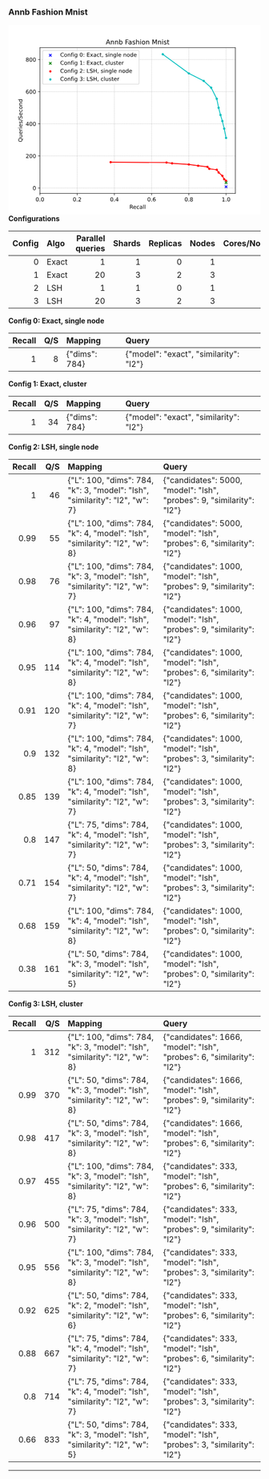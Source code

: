 ### Annb Fashion Mnist
<svg height="345.6pt" version="1.1" viewBox="0 0 460.8 345.6" width="460.8pt" xmlns="http://www.w3.org/2000/svg" xmlns:xlink="http://www.w3.org/1999/xlink"> <defs> <style type="text/css"> *{stroke-linecap:butt;stroke-linejoin:round;} </style> </defs> <g id="figure_1"> <g id="patch_1"> <path d="M 0 345.6 L 460.8 345.6 L 460.8 0 L 0 0 z " style="fill:#ffffff;"/> </g> <g id="axes_1"> <g id="patch_2"> <path d="M 57.6 307.584 L 414.72 307.584 L 414.72 41.472 L 57.6 41.472 z " style="fill:#ffffff;"/> </g> <g id="PathCollection_1"> <defs> <path d="M -2.236068 2.236068 L 2.236068 -2.236068 M -2.236068 -2.236068 L 2.236068 2.236068 " id="m48fc51198f" style="stroke:#0000ff;stroke-width:1.5;"/> </defs> <g clip-path="url(#p74f8e6e7cc)"> <use style="fill:#0000ff;stroke:#0000ff;stroke-width:1.5;" x="397.714286" xlink:href="#m48fc51198f" y="295.488"/> </g> </g> <g id="PathCollection_2"> <defs> <path d="M -2.236068 2.236068 L 2.236068 -2.236068 M -2.236068 -2.236068 L 2.236068 2.236068 " id="m00aa3a23d3" style="stroke:#008000;stroke-width:1.5;"/> </defs> <g clip-path="url(#p74f8e6e7cc)"> <use style="fill:#008000;stroke:#008000;stroke-width:1.5;" x="397.714286" xlink:href="#m00aa3a23d3" y="287.863855"/> </g> </g> <g id="PathCollection_3"> <defs> <path d="M 0 1.581139 C 0.419323 1.581139 0.821528 1.41454 1.118034 1.118034 C 1.41454 0.821528 1.581139 0.419323 1.581139 0 C 1.581139 -0.419323 1.41454 -0.821528 1.118034 -1.118034 C 0.821528 -1.41454 0.419323 -1.581139 0 -1.581139 C -0.419323 -1.581139 -0.821528 -1.41454 -1.118034 -1.118034 C -1.41454 -0.821528 -1.581139 -0.419323 -1.581139 0 C -1.581139 0.419323 -1.41454 0.821528 -1.118034 1.118034 C -0.821528 1.41454 -0.419323 1.581139 0 1.581139 z " id="m65720fcd8e" style="stroke:#ff0000;"/> </defs> <g clip-path="url(#p74f8e6e7cc)"> <use style="fill:#ff0000;stroke:#ff0000;" x="186.843429" xlink:href="#m65720fcd8e" y="250.622836"/> <use style="fill:#ff0000;stroke:#ff0000;" x="288.877714" xlink:href="#m65720fcd8e" y="251.209309"/> <use style="fill:#ff0000;stroke:#ff0000;" x="299.081143" xlink:href="#m65720fcd8e" y="252.675491"/> <use style="fill:#ff0000;stroke:#ff0000;" x="329.691429" xlink:href="#m65720fcd8e" y="254.728145"/> <use style="fill:#ff0000;stroke:#ff0000;" x="346.697143" xlink:href="#m65720fcd8e" y="257.074036"/> <use style="fill:#ff0000;stroke:#ff0000;" x="363.702857" xlink:href="#m65720fcd8e" y="259.126691"/> <use style="fill:#ff0000;stroke:#ff0000;" x="367.104" xlink:href="#m65720fcd8e" y="262.645527"/> <use style="fill:#ff0000;stroke:#ff0000;" x="380.708571" xlink:href="#m65720fcd8e" y="264.404945"/> <use style="fill:#ff0000;stroke:#ff0000;" x="384.109714" xlink:href="#m65720fcd8e" y="269.389964"/> <use style="fill:#ff0000;stroke:#ff0000;" x="390.912" xlink:href="#m65720fcd8e" y="275.547927"/> <use style="fill:#ff0000;stroke:#ff0000;" x="394.313143" xlink:href="#m65720fcd8e" y="281.705891"/> <use style="fill:#ff0000;stroke:#ff0000;" x="397.714286" xlink:href="#m65720fcd8e" y="284.345018"/> </g> </g> <g id="PathCollection_4"> <defs> <path d="M 0 1.581139 C 0.419323 1.581139 0.821528 1.41454 1.118034 1.118034 C 1.41454 0.821528 1.581139 0.419323 1.581139 0 C 1.581139 -0.419323 1.41454 -0.821528 1.118034 -1.118034 C 0.821528 -1.41454 0.419323 -1.581139 0 -1.581139 C -0.419323 -1.581139 -0.821528 -1.41454 -1.118034 -1.118034 C -1.41454 -0.821528 -1.581139 -0.419323 -1.581139 0 C -1.581139 0.419323 -1.41454 0.821528 -1.118034 1.118034 C -0.821528 1.41454 -0.419323 1.581139 0 1.581139 z " id="m0463d16369" style="stroke:#00bfbf;"/> </defs> <g clip-path="url(#p74f8e6e7cc)"> <use style="fill:#00bfbf;stroke:#00bfbf;" x="282.075429" xlink:href="#m0463d16369" y="53.568"/> <use style="fill:#00bfbf;stroke:#00bfbf;" x="329.691429" xlink:href="#m0463d16369" y="88.463127"/> <use style="fill:#00bfbf;stroke:#00bfbf;" x="356.900571" xlink:href="#m0463d16369" y="102.245236"/> <use style="fill:#00bfbf;stroke:#00bfbf;" x="370.505143" xlink:href="#m0463d16369" y="114.561164"/> <use style="fill:#00bfbf;stroke:#00bfbf;" x="380.708571" xlink:href="#m0463d16369" y="134.794473"/> <use style="fill:#00bfbf;stroke:#00bfbf;" x="384.109714" xlink:href="#m0463d16369" y="151.215709"/> <use style="fill:#00bfbf;stroke:#00bfbf;" x="387.510857" xlink:href="#m0463d16369" y="164.411345"/> <use style="fill:#00bfbf;stroke:#00bfbf;" x="390.912" xlink:href="#m0463d16369" y="175.554327"/> <use style="fill:#00bfbf;stroke:#00bfbf;" x="394.313143" xlink:href="#m0463d16369" y="189.336436"/> <use style="fill:#00bfbf;stroke:#00bfbf;" x="397.714286" xlink:href="#m0463d16369" y="206.344145"/> </g> </g> <g id="matplotlib.axis_1"> <g id="xtick_1"> <g id="line2d_1"> <path clip-path="url(#p74f8e6e7cc)" d="M 57.6 307.584 L 57.6 41.472 " style="fill:none;stroke:#b0b0b0;stroke-dasharray:1.85,0.8;stroke-dashoffset:0;stroke-width:0.5;"/> </g> <g id="line2d_2"> <defs> <path d="M 0 0 L 0 3.5 " id="md36ba8ac10" style="stroke:#000000;stroke-width:0.8;"/> </defs> <g> <use style="stroke:#000000;stroke-width:0.8;" x="57.6" xlink:href="#md36ba8ac10" y="307.584"/> </g> </g> <g id="text_1"> <!-- 0.0 --> <defs> <path d="M 31.78125 66.40625 Q 24.171875 66.40625 20.328125 58.90625 Q 16.5 51.421875 16.5 36.375 Q 16.5 21.390625 20.328125 13.890625 Q 24.171875 6.390625 31.78125 6.390625 Q 39.453125 6.390625 43.28125 13.890625 Q 47.125 21.390625 47.125 36.375 Q 47.125 51.421875 43.28125 58.90625 Q 39.453125 66.40625 31.78125 66.40625 z M 31.78125 74.21875 Q 44.046875 74.21875 50.515625 64.515625 Q 56.984375 54.828125 56.984375 36.375 Q 56.984375 17.96875 50.515625 8.265625 Q 44.046875 -1.421875 31.78125 -1.421875 Q 19.53125 -1.421875 13.0625 8.265625 Q 6.59375 17.96875 6.59375 36.375 Q 6.59375 54.828125 13.0625 64.515625 Q 19.53125 74.21875 31.78125 74.21875 z " id="DejaVuSans-48"/> <path d="M 10.6875 12.40625 L 21 12.40625 L 21 0 L 10.6875 0 z " id="DejaVuSans-46"/> </defs> <g transform="translate(49.648438 322.182437)scale(0.1 -0.1)"> <use xlink:href="#DejaVuSans-48"/> <use x="63.623047" xlink:href="#DejaVuSans-46"/> <use x="95.410156" xlink:href="#DejaVuSans-48"/> </g> </g> </g> <g id="xtick_2"> <g id="line2d_3"> <path clip-path="url(#p74f8e6e7cc)" d="M 125.622857 307.584 L 125.622857 41.472 " style="fill:none;stroke:#b0b0b0;stroke-dasharray:1.85,0.8;stroke-dashoffset:0;stroke-width:0.5;"/> </g> <g id="line2d_4"> <g> <use style="stroke:#000000;stroke-width:0.8;" x="125.622857" xlink:href="#md36ba8ac10" y="307.584"/> </g> </g> <g id="text_2"> <!-- 0.2 --> <defs> <path d="M 19.1875 8.296875 L 53.609375 8.296875 L 53.609375 0 L 7.328125 0 L 7.328125 8.296875 Q 12.9375 14.109375 22.625 23.890625 Q 32.328125 33.6875 34.8125 36.53125 Q 39.546875 41.84375 41.421875 45.53125 Q 43.3125 49.21875 43.3125 52.78125 Q 43.3125 58.59375 39.234375 62.25 Q 35.15625 65.921875 28.609375 65.921875 Q 23.96875 65.921875 18.8125 64.3125 Q 13.671875 62.703125 7.8125 59.421875 L 7.8125 69.390625 Q 13.765625 71.78125 18.9375 73 Q 24.125 74.21875 28.421875 74.21875 Q 39.75 74.21875 46.484375 68.546875 Q 53.21875 62.890625 53.21875 53.421875 Q 53.21875 48.921875 51.53125 44.890625 Q 49.859375 40.875 45.40625 35.40625 Q 44.1875 33.984375 37.640625 27.21875 Q 31.109375 20.453125 19.1875 8.296875 z " id="DejaVuSans-50"/> </defs> <g transform="translate(117.671295 322.182437)scale(0.1 -0.1)"> <use xlink:href="#DejaVuSans-48"/> <use x="63.623047" xlink:href="#DejaVuSans-46"/> <use x="95.410156" xlink:href="#DejaVuSans-50"/> </g> </g> </g> <g id="xtick_3"> <g id="line2d_5"> <path clip-path="url(#p74f8e6e7cc)" d="M 193.645714 307.584 L 193.645714 41.472 " style="fill:none;stroke:#b0b0b0;stroke-dasharray:1.85,0.8;stroke-dashoffset:0;stroke-width:0.5;"/> </g> <g id="line2d_6"> <g> <use style="stroke:#000000;stroke-width:0.8;" x="193.645714" xlink:href="#md36ba8ac10" y="307.584"/> </g> </g> <g id="text_3"> <!-- 0.4 --> <defs> <path d="M 37.796875 64.3125 L 12.890625 25.390625 L 37.796875 25.390625 z M 35.203125 72.90625 L 47.609375 72.90625 L 47.609375 25.390625 L 58.015625 25.390625 L 58.015625 17.1875 L 47.609375 17.1875 L 47.609375 0 L 37.796875 0 L 37.796875 17.1875 L 4.890625 17.1875 L 4.890625 26.703125 z " id="DejaVuSans-52"/> </defs> <g transform="translate(185.694152 322.182437)scale(0.1 -0.1)"> <use xlink:href="#DejaVuSans-48"/> <use x="63.623047" xlink:href="#DejaVuSans-46"/> <use x="95.410156" xlink:href="#DejaVuSans-52"/> </g> </g> </g> <g id="xtick_4"> <g id="line2d_7"> <path clip-path="url(#p74f8e6e7cc)" d="M 261.668571 307.584 L 261.668571 41.472 " style="fill:none;stroke:#b0b0b0;stroke-dasharray:1.85,0.8;stroke-dashoffset:0;stroke-width:0.5;"/> </g> <g id="line2d_8"> <g> <use style="stroke:#000000;stroke-width:0.8;" x="261.668571" xlink:href="#md36ba8ac10" y="307.584"/> </g> </g> <g id="text_4"> <!-- 0.6 --> <defs> <path d="M 33.015625 40.375 Q 26.375 40.375 22.484375 35.828125 Q 18.609375 31.296875 18.609375 23.390625 Q 18.609375 15.53125 22.484375 10.953125 Q 26.375 6.390625 33.015625 6.390625 Q 39.65625 6.390625 43.53125 10.953125 Q 47.40625 15.53125 47.40625 23.390625 Q 47.40625 31.296875 43.53125 35.828125 Q 39.65625 40.375 33.015625 40.375 z M 52.59375 71.296875 L 52.59375 62.3125 Q 48.875 64.0625 45.09375 64.984375 Q 41.3125 65.921875 37.59375 65.921875 Q 27.828125 65.921875 22.671875 59.328125 Q 17.53125 52.734375 16.796875 39.40625 Q 19.671875 43.65625 24.015625 45.921875 Q 28.375 48.1875 33.59375 48.1875 Q 44.578125 48.1875 50.953125 41.515625 Q 57.328125 34.859375 57.328125 23.390625 Q 57.328125 12.15625 50.6875 5.359375 Q 44.046875 -1.421875 33.015625 -1.421875 Q 20.359375 -1.421875 13.671875 8.265625 Q 6.984375 17.96875 6.984375 36.375 Q 6.984375 53.65625 15.1875 63.9375 Q 23.390625 74.21875 37.203125 74.21875 Q 40.921875 74.21875 44.703125 73.484375 Q 48.484375 72.75 52.59375 71.296875 z " id="DejaVuSans-54"/> </defs> <g transform="translate(253.717009 322.182437)scale(0.1 -0.1)"> <use xlink:href="#DejaVuSans-48"/> <use x="63.623047" xlink:href="#DejaVuSans-46"/> <use x="95.410156" xlink:href="#DejaVuSans-54"/> </g> </g> </g> <g id="xtick_5"> <g id="line2d_9"> <path clip-path="url(#p74f8e6e7cc)" d="M 329.691429 307.584 L 329.691429 41.472 " style="fill:none;stroke:#b0b0b0;stroke-dasharray:1.85,0.8;stroke-dashoffset:0;stroke-width:0.5;"/> </g> <g id="line2d_10"> <g> <use style="stroke:#000000;stroke-width:0.8;" x="329.691429" xlink:href="#md36ba8ac10" y="307.584"/> </g> </g> <g id="text_5"> <!-- 0.8 --> <defs> <path d="M 31.78125 34.625 Q 24.75 34.625 20.71875 30.859375 Q 16.703125 27.09375 16.703125 20.515625 Q 16.703125 13.921875 20.71875 10.15625 Q 24.75 6.390625 31.78125 6.390625 Q 38.8125 6.390625 42.859375 10.171875 Q 46.921875 13.96875 46.921875 20.515625 Q 46.921875 27.09375 42.890625 30.859375 Q 38.875 34.625 31.78125 34.625 z M 21.921875 38.8125 Q 15.578125 40.375 12.03125 44.71875 Q 8.5 49.078125 8.5 55.328125 Q 8.5 64.0625 14.71875 69.140625 Q 20.953125 74.21875 31.78125 74.21875 Q 42.671875 74.21875 48.875 69.140625 Q 55.078125 64.0625 55.078125 55.328125 Q 55.078125 49.078125 51.53125 44.71875 Q 48 40.375 41.703125 38.8125 Q 48.828125 37.15625 52.796875 32.3125 Q 56.78125 27.484375 56.78125 20.515625 Q 56.78125 9.90625 50.3125 4.234375 Q 43.84375 -1.421875 31.78125 -1.421875 Q 19.734375 -1.421875 13.25 4.234375 Q 6.78125 9.90625 6.78125 20.515625 Q 6.78125 27.484375 10.78125 32.3125 Q 14.796875 37.15625 21.921875 38.8125 z M 18.3125 54.390625 Q 18.3125 48.734375 21.84375 45.5625 Q 25.390625 42.390625 31.78125 42.390625 Q 38.140625 42.390625 41.71875 45.5625 Q 45.3125 48.734375 45.3125 54.390625 Q 45.3125 60.0625 41.71875 63.234375 Q 38.140625 66.40625 31.78125 66.40625 Q 25.390625 66.40625 21.84375 63.234375 Q 18.3125 60.0625 18.3125 54.390625 z " id="DejaVuSans-56"/> </defs> <g transform="translate(321.739866 322.182437)scale(0.1 -0.1)"> <use xlink:href="#DejaVuSans-48"/> <use x="63.623047" xlink:href="#DejaVuSans-46"/> <use x="95.410156" xlink:href="#DejaVuSans-56"/> </g> </g> </g> <g id="xtick_6"> <g id="line2d_11"> <path clip-path="url(#p74f8e6e7cc)" d="M 397.714286 307.584 L 397.714286 41.472 " style="fill:none;stroke:#b0b0b0;stroke-dasharray:1.85,0.8;stroke-dashoffset:0;stroke-width:0.5;"/> </g> <g id="line2d_12"> <g> <use style="stroke:#000000;stroke-width:0.8;" x="397.714286" xlink:href="#md36ba8ac10" y="307.584"/> </g> </g> <g id="text_6"> <!-- 1.0 --> <defs> <path d="M 12.40625 8.296875 L 28.515625 8.296875 L 28.515625 63.921875 L 10.984375 60.40625 L 10.984375 69.390625 L 28.421875 72.90625 L 38.28125 72.90625 L 38.28125 8.296875 L 54.390625 8.296875 L 54.390625 0 L 12.40625 0 z " id="DejaVuSans-49"/> </defs> <g transform="translate(389.762723 322.182437)scale(0.1 -0.1)"> <use xlink:href="#DejaVuSans-49"/> <use x="63.623047" xlink:href="#DejaVuSans-46"/> <use x="95.410156" xlink:href="#DejaVuSans-48"/> </g> </g> </g> <g id="text_7"> <!-- Recall --> <defs> <path d="M 44.390625 34.1875 Q 47.5625 33.109375 50.5625 29.59375 Q 53.5625 26.078125 56.59375 19.921875 L 66.609375 0 L 56 0 L 46.6875 18.703125 Q 43.0625 26.03125 39.671875 28.421875 Q 36.28125 30.8125 30.421875 30.8125 L 19.671875 30.8125 L 19.671875 0 L 9.8125 0 L 9.8125 72.90625 L 32.078125 72.90625 Q 44.578125 72.90625 50.734375 67.671875 Q 56.890625 62.453125 56.890625 51.90625 Q 56.890625 45.015625 53.6875 40.46875 Q 50.484375 35.9375 44.390625 34.1875 z M 19.671875 64.796875 L 19.671875 38.921875 L 32.078125 38.921875 Q 39.203125 38.921875 42.84375 42.21875 Q 46.484375 45.515625 46.484375 51.90625 Q 46.484375 58.296875 42.84375 61.546875 Q 39.203125 64.796875 32.078125 64.796875 z " id="DejaVuSans-82"/> <path d="M 56.203125 29.59375 L 56.203125 25.203125 L 14.890625 25.203125 Q 15.484375 15.921875 20.484375 11.0625 Q 25.484375 6.203125 34.421875 6.203125 Q 39.59375 6.203125 44.453125 7.46875 Q 49.3125 8.734375 54.109375 11.28125 L 54.109375 2.78125 Q 49.265625 0.734375 44.1875 -0.34375 Q 39.109375 -1.421875 33.890625 -1.421875 Q 20.796875 -1.421875 13.15625 6.1875 Q 5.515625 13.8125 5.515625 26.8125 Q 5.515625 40.234375 12.765625 48.109375 Q 20.015625 56 32.328125 56 Q 43.359375 56 49.78125 48.890625 Q 56.203125 41.796875 56.203125 29.59375 z M 47.21875 32.234375 Q 47.125 39.59375 43.09375 43.984375 Q 39.0625 48.390625 32.421875 48.390625 Q 24.90625 48.390625 20.390625 44.140625 Q 15.875 39.890625 15.1875 32.171875 z " id="DejaVuSans-101"/> <path d="M 48.78125 52.59375 L 48.78125 44.1875 Q 44.96875 46.296875 41.140625 47.34375 Q 37.3125 48.390625 33.40625 48.390625 Q 24.65625 48.390625 19.8125 42.84375 Q 14.984375 37.3125 14.984375 27.296875 Q 14.984375 17.28125 19.8125 11.734375 Q 24.65625 6.203125 33.40625 6.203125 Q 37.3125 6.203125 41.140625 7.25 Q 44.96875 8.296875 48.78125 10.40625 L 48.78125 2.09375 Q 45.015625 0.34375 40.984375 -0.53125 Q 36.96875 -1.421875 32.421875 -1.421875 Q 20.0625 -1.421875 12.78125 6.34375 Q 5.515625 14.109375 5.515625 27.296875 Q 5.515625 40.671875 12.859375 48.328125 Q 20.21875 56 33.015625 56 Q 37.15625 56 41.109375 55.140625 Q 45.0625 54.296875 48.78125 52.59375 z " id="DejaVuSans-99"/> <path d="M 34.28125 27.484375 Q 23.390625 27.484375 19.1875 25 Q 14.984375 22.515625 14.984375 16.5 Q 14.984375 11.71875 18.140625 8.90625 Q 21.296875 6.109375 26.703125 6.109375 Q 34.1875 6.109375 38.703125 11.40625 Q 43.21875 16.703125 43.21875 25.484375 L 43.21875 27.484375 z M 52.203125 31.203125 L 52.203125 0 L 43.21875 0 L 43.21875 8.296875 Q 40.140625 3.328125 35.546875 0.953125 Q 30.953125 -1.421875 24.3125 -1.421875 Q 15.921875 -1.421875 10.953125 3.296875 Q 6 8.015625 6 15.921875 Q 6 25.140625 12.171875 29.828125 Q 18.359375 34.515625 30.609375 34.515625 L 43.21875 34.515625 L 43.21875 35.40625 Q 43.21875 41.609375 39.140625 45 Q 35.0625 48.390625 27.6875 48.390625 Q 23 48.390625 18.546875 47.265625 Q 14.109375 46.140625 10.015625 43.890625 L 10.015625 52.203125 Q 14.9375 54.109375 19.578125 55.046875 Q 24.21875 56 28.609375 56 Q 40.484375 56 46.34375 49.84375 Q 52.203125 43.703125 52.203125 31.203125 z " id="DejaVuSans-97"/> <path d="M 9.421875 75.984375 L 18.40625 75.984375 L 18.40625 0 L 9.421875 0 z " id="DejaVuSans-108"/> </defs> <g transform="translate(221.242812 335.860562)scale(0.1 -0.1)"> <use xlink:href="#DejaVuSans-82"/> <use x="64.982422" xlink:href="#DejaVuSans-101"/> <use x="126.505859" xlink:href="#DejaVuSans-99"/> <use x="181.486328" xlink:href="#DejaVuSans-97"/> <use x="242.765625" xlink:href="#DejaVuSans-108"/> <use x="270.548828" xlink:href="#DejaVuSans-108"/> </g> </g> </g> <g id="matplotlib.axis_2"> <g id="ytick_1"> <g id="line2d_13"> <path clip-path="url(#p74f8e6e7cc)" d="M 57.6 297.833891 L 414.72 297.833891 " style="fill:none;stroke:#b0b0b0;stroke-dasharray:1.85,0.8;stroke-dashoffset:0;stroke-width:0.5;"/> </g> <g id="line2d_14"> <defs> <path d="M 0 0 L -3.5 0 " id="m92f7a0298f" style="stroke:#000000;stroke-width:0.8;"/> </defs> <g> <use style="stroke:#000000;stroke-width:0.8;" x="57.6" xlink:href="#m92f7a0298f" y="297.833891"/> </g> </g> <g id="text_8"> <!-- 0 --> <g transform="translate(44.2375 301.63311)scale(0.1 -0.1)"> <use xlink:href="#DejaVuSans-48"/> </g> </g> </g> <g id="ytick_2"> <g id="line2d_15"> <path clip-path="url(#p74f8e6e7cc)" d="M 57.6 239.186618 L 414.72 239.186618 " style="fill:none;stroke:#b0b0b0;stroke-dasharray:1.85,0.8;stroke-dashoffset:0;stroke-width:0.5;"/> </g> <g id="line2d_16"> <g> <use style="stroke:#000000;stroke-width:0.8;" x="57.6" xlink:href="#m92f7a0298f" y="239.186618"/> </g> </g> <g id="text_9"> <!-- 200 --> <g transform="translate(31.5125 242.985837)scale(0.1 -0.1)"> <use xlink:href="#DejaVuSans-50"/> <use x="63.623047" xlink:href="#DejaVuSans-48"/> <use x="127.246094" xlink:href="#DejaVuSans-48"/> </g> </g> </g> <g id="ytick_3"> <g id="line2d_17"> <path clip-path="url(#p74f8e6e7cc)" d="M 57.6 180.539345 L 414.72 180.539345 " style="fill:none;stroke:#b0b0b0;stroke-dasharray:1.85,0.8;stroke-dashoffset:0;stroke-width:0.5;"/> </g> <g id="line2d_18"> <g> <use style="stroke:#000000;stroke-width:0.8;" x="57.6" xlink:href="#m92f7a0298f" y="180.539345"/> </g> </g> <g id="text_10"> <!-- 400 --> <g transform="translate(31.5125 184.338564)scale(0.1 -0.1)"> <use xlink:href="#DejaVuSans-52"/> <use x="63.623047" xlink:href="#DejaVuSans-48"/> <use x="127.246094" xlink:href="#DejaVuSans-48"/> </g> </g> </g> <g id="ytick_4"> <g id="line2d_19"> <path clip-path="url(#p74f8e6e7cc)" d="M 57.6 121.892073 L 414.72 121.892073 " style="fill:none;stroke:#b0b0b0;stroke-dasharray:1.85,0.8;stroke-dashoffset:0;stroke-width:0.5;"/> </g> <g id="line2d_20"> <g> <use style="stroke:#000000;stroke-width:0.8;" x="57.6" xlink:href="#m92f7a0298f" y="121.892073"/> </g> </g> <g id="text_11"> <!-- 600 --> <g transform="translate(31.5125 125.691291)scale(0.1 -0.1)"> <use xlink:href="#DejaVuSans-54"/> <use x="63.623047" xlink:href="#DejaVuSans-48"/> <use x="127.246094" xlink:href="#DejaVuSans-48"/> </g> </g> </g> <g id="ytick_5"> <g id="line2d_21"> <path clip-path="url(#p74f8e6e7cc)" d="M 57.6 63.2448 L 414.72 63.2448 " style="fill:none;stroke:#b0b0b0;stroke-dasharray:1.85,0.8;stroke-dashoffset:0;stroke-width:0.5;"/> </g> <g id="line2d_22"> <g> <use style="stroke:#000000;stroke-width:0.8;" x="57.6" xlink:href="#m92f7a0298f" y="63.2448"/> </g> </g> <g id="text_12"> <!-- 800 --> <g transform="translate(31.5125 67.044019)scale(0.1 -0.1)"> <use xlink:href="#DejaVuSans-56"/> <use x="63.623047" xlink:href="#DejaVuSans-48"/> <use x="127.246094" xlink:href="#DejaVuSans-48"/> </g> </g> </g> <g id="text_13"> <!-- Queries/Second --> <defs> <path d="M 39.40625 66.21875 Q 28.65625 66.21875 22.328125 58.203125 Q 16.015625 50.203125 16.015625 36.375 Q 16.015625 22.609375 22.328125 14.59375 Q 28.65625 6.59375 39.40625 6.59375 Q 50.140625 6.59375 56.421875 14.59375 Q 62.703125 22.609375 62.703125 36.375 Q 62.703125 50.203125 56.421875 58.203125 Q 50.140625 66.21875 39.40625 66.21875 z M 53.21875 1.3125 L 66.21875 -12.890625 L 54.296875 -12.890625 L 43.5 -1.21875 Q 41.890625 -1.3125 41.03125 -1.359375 Q 40.1875 -1.421875 39.40625 -1.421875 Q 24.03125 -1.421875 14.8125 8.859375 Q 5.609375 19.140625 5.609375 36.375 Q 5.609375 53.65625 14.8125 63.9375 Q 24.03125 74.21875 39.40625 74.21875 Q 54.734375 74.21875 63.90625 63.9375 Q 73.09375 53.65625 73.09375 36.375 Q 73.09375 23.6875 67.984375 14.640625 Q 62.890625 5.609375 53.21875 1.3125 z " id="DejaVuSans-81"/> <path d="M 8.5 21.578125 L 8.5 54.6875 L 17.484375 54.6875 L 17.484375 21.921875 Q 17.484375 14.15625 20.5 10.265625 Q 23.53125 6.390625 29.59375 6.390625 Q 36.859375 6.390625 41.078125 11.03125 Q 45.3125 15.671875 45.3125 23.6875 L 45.3125 54.6875 L 54.296875 54.6875 L 54.296875 0 L 45.3125 0 L 45.3125 8.40625 Q 42.046875 3.421875 37.71875 1 Q 33.40625 -1.421875 27.6875 -1.421875 Q 18.265625 -1.421875 13.375 4.4375 Q 8.5 10.296875 8.5 21.578125 z M 31.109375 56 z " id="DejaVuSans-117"/> <path d="M 41.109375 46.296875 Q 39.59375 47.171875 37.8125 47.578125 Q 36.03125 48 33.890625 48 Q 26.265625 48 22.1875 43.046875 Q 18.109375 38.09375 18.109375 28.8125 L 18.109375 0 L 9.078125 0 L 9.078125 54.6875 L 18.109375 54.6875 L 18.109375 46.1875 Q 20.953125 51.171875 25.484375 53.578125 Q 30.03125 56 36.53125 56 Q 37.453125 56 38.578125 55.875 Q 39.703125 55.765625 41.0625 55.515625 z " id="DejaVuSans-114"/> <path d="M 9.421875 54.6875 L 18.40625 54.6875 L 18.40625 0 L 9.421875 0 z M 9.421875 75.984375 L 18.40625 75.984375 L 18.40625 64.59375 L 9.421875 64.59375 z " id="DejaVuSans-105"/> <path d="M 44.28125 53.078125 L 44.28125 44.578125 Q 40.484375 46.53125 36.375 47.5 Q 32.28125 48.484375 27.875 48.484375 Q 21.1875 48.484375 17.84375 46.4375 Q 14.5 44.390625 14.5 40.28125 Q 14.5 37.15625 16.890625 35.375 Q 19.28125 33.59375 26.515625 31.984375 L 29.59375 31.296875 Q 39.15625 29.25 43.1875 25.515625 Q 47.21875 21.78125 47.21875 15.09375 Q 47.21875 7.46875 41.1875 3.015625 Q 35.15625 -1.421875 24.609375 -1.421875 Q 20.21875 -1.421875 15.453125 -0.5625 Q 10.6875 0.296875 5.421875 2 L 5.421875 11.28125 Q 10.40625 8.6875 15.234375 7.390625 Q 20.0625 6.109375 24.8125 6.109375 Q 31.15625 6.109375 34.5625 8.28125 Q 37.984375 10.453125 37.984375 14.40625 Q 37.984375 18.0625 35.515625 20.015625 Q 33.0625 21.96875 24.703125 23.78125 L 21.578125 24.515625 Q 13.234375 26.265625 9.515625 29.90625 Q 5.8125 33.546875 5.8125 39.890625 Q 5.8125 47.609375 11.28125 51.796875 Q 16.75 56 26.8125 56 Q 31.78125 56 36.171875 55.265625 Q 40.578125 54.546875 44.28125 53.078125 z " id="DejaVuSans-115"/> <path d="M 25.390625 72.90625 L 33.6875 72.90625 L 8.296875 -9.28125 L 0 -9.28125 z " id="DejaVuSans-47"/> <path d="M 53.515625 70.515625 L 53.515625 60.890625 Q 47.90625 63.578125 42.921875 64.890625 Q 37.9375 66.21875 33.296875 66.21875 Q 25.25 66.21875 20.875 63.09375 Q 16.5 59.96875 16.5 54.203125 Q 16.5 49.359375 19.40625 46.890625 Q 22.3125 44.4375 30.421875 42.921875 L 36.375 41.703125 Q 47.40625 39.59375 52.65625 34.296875 Q 57.90625 29 57.90625 20.125 Q 57.90625 9.515625 50.796875 4.046875 Q 43.703125 -1.421875 29.984375 -1.421875 Q 24.8125 -1.421875 18.96875 -0.25 Q 13.140625 0.921875 6.890625 3.21875 L 6.890625 13.375 Q 12.890625 10.015625 18.65625 8.296875 Q 24.421875 6.59375 29.984375 6.59375 Q 38.421875 6.59375 43.015625 9.90625 Q 47.609375 13.234375 47.609375 19.390625 Q 47.609375 24.75 44.3125 27.78125 Q 41.015625 30.8125 33.5 32.328125 L 27.484375 33.5 Q 16.453125 35.6875 11.515625 40.375 Q 6.59375 45.0625 6.59375 53.421875 Q 6.59375 63.09375 13.40625 68.65625 Q 20.21875 74.21875 32.171875 74.21875 Q 37.3125 74.21875 42.625 73.28125 Q 47.953125 72.359375 53.515625 70.515625 z " id="DejaVuSans-83"/> <path d="M 30.609375 48.390625 Q 23.390625 48.390625 19.1875 42.75 Q 14.984375 37.109375 14.984375 27.296875 Q 14.984375 17.484375 19.15625 11.84375 Q 23.34375 6.203125 30.609375 6.203125 Q 37.796875 6.203125 41.984375 11.859375 Q 46.1875 17.53125 46.1875 27.296875 Q 46.1875 37.015625 41.984375 42.703125 Q 37.796875 48.390625 30.609375 48.390625 z M 30.609375 56 Q 42.328125 56 49.015625 48.375 Q 55.71875 40.765625 55.71875 27.296875 Q 55.71875 13.875 49.015625 6.21875 Q 42.328125 -1.421875 30.609375 -1.421875 Q 18.84375 -1.421875 12.171875 6.21875 Q 5.515625 13.875 5.515625 27.296875 Q 5.515625 40.765625 12.171875 48.375 Q 18.84375 56 30.609375 56 z " id="DejaVuSans-111"/> <path d="M 54.890625 33.015625 L 54.890625 0 L 45.90625 0 L 45.90625 32.71875 Q 45.90625 40.484375 42.875 44.328125 Q 39.84375 48.1875 33.796875 48.1875 Q 26.515625 48.1875 22.3125 43.546875 Q 18.109375 38.921875 18.109375 30.90625 L 18.109375 0 L 9.078125 0 L 9.078125 54.6875 L 18.109375 54.6875 L 18.109375 46.1875 Q 21.34375 51.125 25.703125 53.5625 Q 30.078125 56 35.796875 56 Q 45.21875 56 50.046875 50.171875 Q 54.890625 44.34375 54.890625 33.015625 z " id="DejaVuSans-110"/> <path d="M 45.40625 46.390625 L 45.40625 75.984375 L 54.390625 75.984375 L 54.390625 0 L 45.40625 0 L 45.40625 8.203125 Q 42.578125 3.328125 38.25 0.953125 Q 33.9375 -1.421875 27.875 -1.421875 Q 17.96875 -1.421875 11.734375 6.484375 Q 5.515625 14.40625 5.515625 27.296875 Q 5.515625 40.1875 11.734375 48.09375 Q 17.96875 56 27.875 56 Q 33.9375 56 38.25 53.625 Q 42.578125 51.265625 45.40625 46.390625 z M 14.796875 27.296875 Q 14.796875 17.390625 18.875 11.75 Q 22.953125 6.109375 30.078125 6.109375 Q 37.203125 6.109375 41.296875 11.75 Q 45.40625 17.390625 45.40625 27.296875 Q 45.40625 37.203125 41.296875 42.84375 Q 37.203125 48.484375 30.078125 48.484375 Q 22.953125 48.484375 18.875 42.84375 Q 14.796875 37.203125 14.796875 27.296875 z " id="DejaVuSans-100"/> </defs> <g transform="translate(25.432812 213.92175)rotate(-90)scale(0.1 -0.1)"> <use xlink:href="#DejaVuSans-81"/> <use x="78.710938" xlink:href="#DejaVuSans-117"/> <use x="142.089844" xlink:href="#DejaVuSans-101"/> <use x="203.613281" xlink:href="#DejaVuSans-114"/> <use x="244.726562" xlink:href="#DejaVuSans-105"/> <use x="272.509766" xlink:href="#DejaVuSans-101"/> <use x="334.033203" xlink:href="#DejaVuSans-115"/> <use x="386.132812" xlink:href="#DejaVuSans-47"/> <use x="419.824219" xlink:href="#DejaVuSans-83"/> <use x="483.300781" xlink:href="#DejaVuSans-101"/> <use x="544.824219" xlink:href="#DejaVuSans-99"/> <use x="599.804688" xlink:href="#DejaVuSans-111"/> <use x="660.986328" xlink:href="#DejaVuSans-110"/> <use x="724.365234" xlink:href="#DejaVuSans-100"/> </g> </g> </g> <g id="line2d_23"> <path clip-path="url(#p74f8e6e7cc)" d="M 397.714286 295.488 " style="fill:none;stroke:#0000ff;stroke-linecap:square;stroke-width:1.5;"/> </g> <g id="line2d_24"> <path clip-path="url(#p74f8e6e7cc)" d="M 397.714286 287.863855 " style="fill:none;stroke:#008000;stroke-linecap:square;stroke-width:1.5;"/> </g> <g id="line2d_25"> <path clip-path="url(#p74f8e6e7cc)" d="M 186.843429 250.622836 L 288.877714 251.209309 L 299.081143 252.675491 L 329.691429 254.728145 L 346.697143 257.074036 L 363.702857 259.126691 L 367.104 262.645527 L 380.708571 264.404945 L 384.109714 269.389964 L 390.912 275.547927 L 394.313143 281.705891 L 397.714286 284.345018 " style="fill:none;stroke:#ff0000;stroke-linecap:square;stroke-width:1.5;"/> </g> <g id="line2d_26"> <path clip-path="url(#p74f8e6e7cc)" d="M 282.075429 53.568 L 329.691429 88.463127 L 356.900571 102.245236 L 370.505143 114.561164 L 380.708571 134.794473 L 384.109714 151.215709 L 387.510857 164.411345 L 390.912 175.554327 L 394.313143 189.336436 L 397.714286 206.344145 " style="fill:none;stroke:#00bfbf;stroke-linecap:square;stroke-width:1.5;"/> </g> <g id="patch_3"> <path d="M 57.6 307.584 L 57.6 41.472 " style="fill:none;stroke:#000000;stroke-linecap:square;stroke-linejoin:miter;stroke-width:0.8;"/> </g> <g id="patch_4"> <path d="M 414.72 307.584 L 414.72 41.472 " style="fill:none;stroke:#000000;stroke-linecap:square;stroke-linejoin:miter;stroke-width:0.8;"/> </g> <g id="patch_5"> <path d="M 57.6 307.584 L 414.72 307.584 " style="fill:none;stroke:#000000;stroke-linecap:square;stroke-linejoin:miter;stroke-width:0.8;"/> </g> <g id="patch_6"> <path d="M 57.6 41.472 L 414.72 41.472 " style="fill:none;stroke:#000000;stroke-linecap:square;stroke-linejoin:miter;stroke-width:0.8;"/> </g> <g id="text_14"> <!-- Annb Fashion Mnist --> <defs> <path d="M 34.1875 63.1875 L 20.796875 26.90625 L 47.609375 26.90625 z M 28.609375 72.90625 L 39.796875 72.90625 L 67.578125 0 L 57.328125 0 L 50.6875 18.703125 L 17.828125 18.703125 L 11.1875 0 L 0.78125 0 z " id="DejaVuSans-65"/> <path d="M 48.6875 27.296875 Q 48.6875 37.203125 44.609375 42.84375 Q 40.53125 48.484375 33.40625 48.484375 Q 26.265625 48.484375 22.1875 42.84375 Q 18.109375 37.203125 18.109375 27.296875 Q 18.109375 17.390625 22.1875 11.75 Q 26.265625 6.109375 33.40625 6.109375 Q 40.53125 6.109375 44.609375 11.75 Q 48.6875 17.390625 48.6875 27.296875 z M 18.109375 46.390625 Q 20.953125 51.265625 25.265625 53.625 Q 29.59375 56 35.59375 56 Q 45.5625 56 51.78125 48.09375 Q 58.015625 40.1875 58.015625 27.296875 Q 58.015625 14.40625 51.78125 6.484375 Q 45.5625 -1.421875 35.59375 -1.421875 Q 29.59375 -1.421875 25.265625 0.953125 Q 20.953125 3.328125 18.109375 8.203125 L 18.109375 0 L 9.078125 0 L 9.078125 75.984375 L 18.109375 75.984375 z " id="DejaVuSans-98"/> <path id="DejaVuSans-32"/> <path d="M 9.8125 72.90625 L 51.703125 72.90625 L 51.703125 64.59375 L 19.671875 64.59375 L 19.671875 43.109375 L 48.578125 43.109375 L 48.578125 34.8125 L 19.671875 34.8125 L 19.671875 0 L 9.8125 0 z " id="DejaVuSans-70"/> <path d="M 54.890625 33.015625 L 54.890625 0 L 45.90625 0 L 45.90625 32.71875 Q 45.90625 40.484375 42.875 44.328125 Q 39.84375 48.1875 33.796875 48.1875 Q 26.515625 48.1875 22.3125 43.546875 Q 18.109375 38.921875 18.109375 30.90625 L 18.109375 0 L 9.078125 0 L 9.078125 75.984375 L 18.109375 75.984375 L 18.109375 46.1875 Q 21.34375 51.125 25.703125 53.5625 Q 30.078125 56 35.796875 56 Q 45.21875 56 50.046875 50.171875 Q 54.890625 44.34375 54.890625 33.015625 z " id="DejaVuSans-104"/> <path d="M 9.8125 72.90625 L 24.515625 72.90625 L 43.109375 23.296875 L 61.8125 72.90625 L 76.515625 72.90625 L 76.515625 0 L 66.890625 0 L 66.890625 64.015625 L 48.09375 14.015625 L 38.1875 14.015625 L 19.390625 64.015625 L 19.390625 0 L 9.8125 0 z " id="DejaVuSans-77"/> <path d="M 18.3125 70.21875 L 18.3125 54.6875 L 36.8125 54.6875 L 36.8125 47.703125 L 18.3125 47.703125 L 18.3125 18.015625 Q 18.3125 11.328125 20.140625 9.421875 Q 21.96875 7.515625 27.59375 7.515625 L 36.8125 7.515625 L 36.8125 0 L 27.59375 0 Q 17.1875 0 13.234375 3.875 Q 9.28125 7.765625 9.28125 18.015625 L 9.28125 47.703125 L 2.6875 47.703125 L 2.6875 54.6875 L 9.28125 54.6875 L 9.28125 70.21875 z " id="DejaVuSans-116"/> </defs> <g transform="translate(178.054688 35.472)scale(0.12 -0.12)"> <use xlink:href="#DejaVuSans-65"/> <use x="68.408203" xlink:href="#DejaVuSans-110"/> <use x="131.787109" xlink:href="#DejaVuSans-110"/> <use x="195.166016" xlink:href="#DejaVuSans-98"/> <use x="258.642578" xlink:href="#DejaVuSans-32"/> <use x="290.429688" xlink:href="#DejaVuSans-70"/> <use x="338.824219" xlink:href="#DejaVuSans-97"/> <use x="400.103516" xlink:href="#DejaVuSans-115"/> <use x="452.203125" xlink:href="#DejaVuSans-104"/> <use x="515.582031" xlink:href="#DejaVuSans-105"/> <use x="543.365234" xlink:href="#DejaVuSans-111"/> <use x="604.546875" xlink:href="#DejaVuSans-110"/> <use x="667.925781" xlink:href="#DejaVuSans-32"/> <use x="699.712891" xlink:href="#DejaVuSans-77"/> <use x="785.992188" xlink:href="#DejaVuSans-110"/> <use x="849.371094" xlink:href="#DejaVuSans-105"/> <use x="877.154297" xlink:href="#DejaVuSans-115"/> <use x="929.253906" xlink:href="#DejaVuSans-116"/> </g> </g> <g id="legend_1"> <g id="patch_7"> <path d="M 64.6 108.1845 L 236.654687 108.1845 Q 238.654687 108.1845 238.654687 106.1845 L 238.654687 48.472 Q 238.654687 46.472 236.654687 46.472 L 64.6 46.472 Q 62.6 46.472 62.6 48.472 L 62.6 106.1845 Q 62.6 108.1845 64.6 108.1845 z " style="fill:#ffffff;opacity:0.8;stroke:#cccccc;stroke-linejoin:miter;"/> </g> <g id="PathCollection_5"> <g> <use style="fill:#0000ff;stroke:#0000ff;stroke-width:1.5;" x="76.6" xlink:href="#m48fc51198f" y="55.445438"/> </g> </g> <g id="text_15"> <!-- Config 0: Exact, single node --> <defs> <path d="M 64.40625 67.28125 L 64.40625 56.890625 Q 59.421875 61.53125 53.78125 63.8125 Q 48.140625 66.109375 41.796875 66.109375 Q 29.296875 66.109375 22.65625 58.46875 Q 16.015625 50.828125 16.015625 36.375 Q 16.015625 21.96875 22.65625 14.328125 Q 29.296875 6.6875 41.796875 6.6875 Q 48.140625 6.6875 53.78125 8.984375 Q 59.421875 11.28125 64.40625 15.921875 L 64.40625 5.609375 Q 59.234375 2.09375 53.4375 0.328125 Q 47.65625 -1.421875 41.21875 -1.421875 Q 24.65625 -1.421875 15.125 8.703125 Q 5.609375 18.84375 5.609375 36.375 Q 5.609375 53.953125 15.125 64.078125 Q 24.65625 74.21875 41.21875 74.21875 Q 47.75 74.21875 53.53125 72.484375 Q 59.328125 70.75 64.40625 67.28125 z " id="DejaVuSans-67"/> <path d="M 37.109375 75.984375 L 37.109375 68.5 L 28.515625 68.5 Q 23.6875 68.5 21.796875 66.546875 Q 19.921875 64.59375 19.921875 59.515625 L 19.921875 54.6875 L 34.71875 54.6875 L 34.71875 47.703125 L 19.921875 47.703125 L 19.921875 0 L 10.890625 0 L 10.890625 47.703125 L 2.296875 47.703125 L 2.296875 54.6875 L 10.890625 54.6875 L 10.890625 58.5 Q 10.890625 67.625 15.140625 71.796875 Q 19.390625 75.984375 28.609375 75.984375 z " id="DejaVuSans-102"/> <path d="M 45.40625 27.984375 Q 45.40625 37.75 41.375 43.109375 Q 37.359375 48.484375 30.078125 48.484375 Q 22.859375 48.484375 18.828125 43.109375 Q 14.796875 37.75 14.796875 27.984375 Q 14.796875 18.265625 18.828125 12.890625 Q 22.859375 7.515625 30.078125 7.515625 Q 37.359375 7.515625 41.375 12.890625 Q 45.40625 18.265625 45.40625 27.984375 z M 54.390625 6.78125 Q 54.390625 -7.171875 48.1875 -13.984375 Q 42 -20.796875 29.203125 -20.796875 Q 24.46875 -20.796875 20.265625 -20.09375 Q 16.0625 -19.390625 12.109375 -17.921875 L 12.109375 -9.1875 Q 16.0625 -11.328125 19.921875 -12.34375 Q 23.78125 -13.375 27.78125 -13.375 Q 36.625 -13.375 41.015625 -8.765625 Q 45.40625 -4.15625 45.40625 5.171875 L 45.40625 9.625 Q 42.625 4.78125 38.28125 2.390625 Q 33.9375 0 27.875 0 Q 17.828125 0 11.671875 7.65625 Q 5.515625 15.328125 5.515625 27.984375 Q 5.515625 40.671875 11.671875 48.328125 Q 17.828125 56 27.875 56 Q 33.9375 56 38.28125 53.609375 Q 42.625 51.21875 45.40625 46.390625 L 45.40625 54.6875 L 54.390625 54.6875 z " id="DejaVuSans-103"/> <path d="M 11.71875 12.40625 L 22.015625 12.40625 L 22.015625 0 L 11.71875 0 z M 11.71875 51.703125 L 22.015625 51.703125 L 22.015625 39.3125 L 11.71875 39.3125 z " id="DejaVuSans-58"/> <path d="M 9.8125 72.90625 L 55.90625 72.90625 L 55.90625 64.59375 L 19.671875 64.59375 L 19.671875 43.015625 L 54.390625 43.015625 L 54.390625 34.71875 L 19.671875 34.71875 L 19.671875 8.296875 L 56.78125 8.296875 L 56.78125 0 L 9.8125 0 z " id="DejaVuSans-69"/> <path d="M 54.890625 54.6875 L 35.109375 28.078125 L 55.90625 0 L 45.3125 0 L 29.390625 21.484375 L 13.484375 0 L 2.875 0 L 24.125 28.609375 L 4.6875 54.6875 L 15.28125 54.6875 L 29.78125 35.203125 L 44.28125 54.6875 z " id="DejaVuSans-120"/> <path d="M 11.71875 12.40625 L 22.015625 12.40625 L 22.015625 4 L 14.015625 -11.625 L 7.71875 -11.625 L 11.71875 4 z " id="DejaVuSans-44"/> </defs> <g transform="translate(94.6 58.070438)scale(0.1 -0.1)"> <use xlink:href="#DejaVuSans-67"/> <use x="69.824219" xlink:href="#DejaVuSans-111"/> <use x="131.005859" xlink:href="#DejaVuSans-110"/> <use x="194.384766" xlink:href="#DejaVuSans-102"/> <use x="229.589844" xlink:href="#DejaVuSans-105"/> <use x="257.373047" xlink:href="#DejaVuSans-103"/> <use x="320.849609" xlink:href="#DejaVuSans-32"/> <use x="352.636719" xlink:href="#DejaVuSans-48"/> <use x="416.259766" xlink:href="#DejaVuSans-58"/> <use x="449.951172" xlink:href="#DejaVuSans-32"/> <use x="481.738281" xlink:href="#DejaVuSans-69"/> <use x="544.921875" xlink:href="#DejaVuSans-120"/> <use x="604.101562" xlink:href="#DejaVuSans-97"/> <use x="665.380859" xlink:href="#DejaVuSans-99"/> <use x="720.361328" xlink:href="#DejaVuSans-116"/> <use x="759.570312" xlink:href="#DejaVuSans-44"/> <use x="791.357422" xlink:href="#DejaVuSans-32"/> <use x="823.144531" xlink:href="#DejaVuSans-115"/> <use x="875.244141" xlink:href="#DejaVuSans-105"/> <use x="903.027344" xlink:href="#DejaVuSans-110"/> <use x="966.40625" xlink:href="#DejaVuSans-103"/> <use x="1029.882812" xlink:href="#DejaVuSans-108"/> <use x="1057.666016" xlink:href="#DejaVuSans-101"/> <use x="1119.189453" xlink:href="#DejaVuSans-32"/> <use x="1150.976562" xlink:href="#DejaVuSans-110"/> <use x="1214.355469" xlink:href="#DejaVuSans-111"/> <use x="1275.537109" xlink:href="#DejaVuSans-100"/> <use x="1339.013672" xlink:href="#DejaVuSans-101"/> </g> </g> <g id="PathCollection_6"> <g> <use style="fill:#008000;stroke:#008000;stroke-width:1.5;" x="76.6" xlink:href="#m00aa3a23d3" y="70.123563"/> </g> </g> <g id="text_16"> <!-- Config 1: Exact, cluster --> <g transform="translate(94.6 72.748563)scale(0.1 -0.1)"> <use xlink:href="#DejaVuSans-67"/> <use x="69.824219" xlink:href="#DejaVuSans-111"/> <use x="131.005859" xlink:href="#DejaVuSans-110"/> <use x="194.384766" xlink:href="#DejaVuSans-102"/> <use x="229.589844" xlink:href="#DejaVuSans-105"/> <use x="257.373047" xlink:href="#DejaVuSans-103"/> <use x="320.849609" xlink:href="#DejaVuSans-32"/> <use x="352.636719" xlink:href="#DejaVuSans-49"/> <use x="416.259766" xlink:href="#DejaVuSans-58"/> <use x="449.951172" xlink:href="#DejaVuSans-32"/> <use x="481.738281" xlink:href="#DejaVuSans-69"/> <use x="544.921875" xlink:href="#DejaVuSans-120"/> <use x="604.101562" xlink:href="#DejaVuSans-97"/> <use x="665.380859" xlink:href="#DejaVuSans-99"/> <use x="720.361328" xlink:href="#DejaVuSans-116"/> <use x="759.570312" xlink:href="#DejaVuSans-44"/> <use x="791.357422" xlink:href="#DejaVuSans-32"/> <use x="823.144531" xlink:href="#DejaVuSans-99"/> <use x="878.125" xlink:href="#DejaVuSans-108"/> <use x="905.908203" xlink:href="#DejaVuSans-117"/> <use x="969.287109" xlink:href="#DejaVuSans-115"/> <use x="1021.386719" xlink:href="#DejaVuSans-116"/> <use x="1060.595703" xlink:href="#DejaVuSans-101"/> <use x="1122.119141" xlink:href="#DejaVuSans-114"/> </g> </g> <g id="PathCollection_7"> <g> <use style="fill:#ff0000;stroke:#ff0000;" x="76.6" xlink:href="#m65720fcd8e" y="84.801688"/> </g> </g> <g id="text_17"> <!-- Config 2: LSH, single node --> <defs> <path d="M 9.8125 72.90625 L 19.671875 72.90625 L 19.671875 8.296875 L 55.171875 8.296875 L 55.171875 0 L 9.8125 0 z " id="DejaVuSans-76"/> <path d="M 9.8125 72.90625 L 19.671875 72.90625 L 19.671875 43.015625 L 55.515625 43.015625 L 55.515625 72.90625 L 65.375 72.90625 L 65.375 0 L 55.515625 0 L 55.515625 34.71875 L 19.671875 34.71875 L 19.671875 0 L 9.8125 0 z " id="DejaVuSans-72"/> </defs> <g transform="translate(94.6 87.426688)scale(0.1 -0.1)"> <use xlink:href="#DejaVuSans-67"/> <use x="69.824219" xlink:href="#DejaVuSans-111"/> <use x="131.005859" xlink:href="#DejaVuSans-110"/> <use x="194.384766" xlink:href="#DejaVuSans-102"/> <use x="229.589844" xlink:href="#DejaVuSans-105"/> <use x="257.373047" xlink:href="#DejaVuSans-103"/> <use x="320.849609" xlink:href="#DejaVuSans-32"/> <use x="352.636719" xlink:href="#DejaVuSans-50"/> <use x="416.259766" xlink:href="#DejaVuSans-58"/> <use x="449.951172" xlink:href="#DejaVuSans-32"/> <use x="481.738281" xlink:href="#DejaVuSans-76"/> <use x="537.451172" xlink:href="#DejaVuSans-83"/> <use x="600.927734" xlink:href="#DejaVuSans-72"/> <use x="676.123047" xlink:href="#DejaVuSans-44"/> <use x="707.910156" xlink:href="#DejaVuSans-32"/> <use x="739.697266" xlink:href="#DejaVuSans-115"/> <use x="791.796875" xlink:href="#DejaVuSans-105"/> <use x="819.580078" xlink:href="#DejaVuSans-110"/> <use x="882.958984" xlink:href="#DejaVuSans-103"/> <use x="946.435547" xlink:href="#DejaVuSans-108"/> <use x="974.21875" xlink:href="#DejaVuSans-101"/> <use x="1035.742188" xlink:href="#DejaVuSans-32"/> <use x="1067.529297" xlink:href="#DejaVuSans-110"/> <use x="1130.908203" xlink:href="#DejaVuSans-111"/> <use x="1192.089844" xlink:href="#DejaVuSans-100"/> <use x="1255.566406" xlink:href="#DejaVuSans-101"/> </g> </g> <g id="PathCollection_8"> <g> <use style="fill:#00bfbf;stroke:#00bfbf;" x="76.6" xlink:href="#m0463d16369" y="99.479813"/> </g> </g> <g id="text_18"> <!-- Config 3: LSH, cluster --> <defs> <path d="M 40.578125 39.3125 Q 47.65625 37.796875 51.625 33 Q 55.609375 28.21875 55.609375 21.1875 Q 55.609375 10.40625 48.1875 4.484375 Q 40.765625 -1.421875 27.09375 -1.421875 Q 22.515625 -1.421875 17.65625 -0.515625 Q 12.796875 0.390625 7.625 2.203125 L 7.625 11.71875 Q 11.71875 9.328125 16.59375 8.109375 Q 21.484375 6.890625 26.8125 6.890625 Q 36.078125 6.890625 40.9375 10.546875 Q 45.796875 14.203125 45.796875 21.1875 Q 45.796875 27.640625 41.28125 31.265625 Q 36.765625 34.90625 28.71875 34.90625 L 20.21875 34.90625 L 20.21875 43.015625 L 29.109375 43.015625 Q 36.375 43.015625 40.234375 45.921875 Q 44.09375 48.828125 44.09375 54.296875 Q 44.09375 59.90625 40.109375 62.90625 Q 36.140625 65.921875 28.71875 65.921875 Q 24.65625 65.921875 20.015625 65.03125 Q 15.375 64.15625 9.8125 62.3125 L 9.8125 71.09375 Q 15.4375 72.65625 20.34375 73.4375 Q 25.25 74.21875 29.59375 74.21875 Q 40.828125 74.21875 47.359375 69.109375 Q 53.90625 64.015625 53.90625 55.328125 Q 53.90625 49.265625 50.4375 45.09375 Q 46.96875 40.921875 40.578125 39.3125 z " id="DejaVuSans-51"/> </defs> <g transform="translate(94.6 102.104813)scale(0.1 -0.1)"> <use xlink:href="#DejaVuSans-67"/> <use x="69.824219" xlink:href="#DejaVuSans-111"/> <use x="131.005859" xlink:href="#DejaVuSans-110"/> <use x="194.384766" xlink:href="#DejaVuSans-102"/> <use x="229.589844" xlink:href="#DejaVuSans-105"/> <use x="257.373047" xlink:href="#DejaVuSans-103"/> <use x="320.849609" xlink:href="#DejaVuSans-32"/> <use x="352.636719" xlink:href="#DejaVuSans-51"/> <use x="416.259766" xlink:href="#DejaVuSans-58"/> <use x="449.951172" xlink:href="#DejaVuSans-32"/> <use x="481.738281" xlink:href="#DejaVuSans-76"/> <use x="537.451172" xlink:href="#DejaVuSans-83"/> <use x="600.927734" xlink:href="#DejaVuSans-72"/> <use x="676.123047" xlink:href="#DejaVuSans-44"/> <use x="707.910156" xlink:href="#DejaVuSans-32"/> <use x="739.697266" xlink:href="#DejaVuSans-99"/> <use x="794.677734" xlink:href="#DejaVuSans-108"/> <use x="822.460938" xlink:href="#DejaVuSans-117"/> <use x="885.839844" xlink:href="#DejaVuSans-115"/> <use x="937.939453" xlink:href="#DejaVuSans-116"/> <use x="977.148438" xlink:href="#DejaVuSans-101"/> <use x="1038.671875" xlink:href="#DejaVuSans-114"/> </g> </g> </g> </g> </g> <defs> <clipPath id="p74f8e6e7cc"> <rect height="266.112" width="357.12" x="57.6" y="41.472"/> </clipPath> </defs> </svg> 
**Configurations**


|   Config | Algo   |   Parallel queries |   Shards |   Replicas |   Nodes |   Cores/Node | Mem/Node   |
|---------:|:-------|-------------------:|---------:|-----------:|--------:|-------------:|:-----------|
|        0 | Exact  |                  1 |        1 |          0 |       1 |            1 | 4GB        |
|        1 | Exact  |                 20 |        3 |          2 |       3 |            3 | 4GB        |
|        2 | LSH    |                  1 |        1 |          0 |       1 |            1 | 4GB        |
|        3 | LSH    |                 20 |        3 |          2 |       3 |            3 | 4GB        |

**Config 0: Exact, single node**

|   Recall |   Q/S | Mapping       | Query                                  |
|---------:|------:|:--------------|:---------------------------------------|
|        1 |     8 | {"dims": 784} | {"model": "exact", "similarity": "l2"} |

**Config 1: Exact, cluster**

|   Recall |   Q/S | Mapping       | Query                                  |
|---------:|------:|:--------------|:---------------------------------------|
|        1 |    34 | {"dims": 784} | {"model": "exact", "similarity": "l2"} |

**Config 2: LSH, single node**

|   Recall |   Q/S | Mapping                                                                     | Query                                                                 |
|---------:|------:|:----------------------------------------------------------------------------|:----------------------------------------------------------------------|
|     1    |    46 | {"L": 100, "dims": 784, "k": 3, "model": "lsh", "similarity": "l2", "w": 7} | {"candidates": 5000, "model": "lsh", "probes": 9, "similarity": "l2"} |
|     0.99 |    55 | {"L": 100, "dims": 784, "k": 4, "model": "lsh", "similarity": "l2", "w": 8} | {"candidates": 5000, "model": "lsh", "probes": 6, "similarity": "l2"} |
|     0.98 |    76 | {"L": 100, "dims": 784, "k": 3, "model": "lsh", "similarity": "l2", "w": 7} | {"candidates": 1000, "model": "lsh", "probes": 9, "similarity": "l2"} |
|     0.96 |    97 | {"L": 100, "dims": 784, "k": 4, "model": "lsh", "similarity": "l2", "w": 8} | {"candidates": 1000, "model": "lsh", "probes": 9, "similarity": "l2"} |
|     0.95 |   114 | {"L": 100, "dims": 784, "k": 4, "model": "lsh", "similarity": "l2", "w": 8} | {"candidates": 1000, "model": "lsh", "probes": 6, "similarity": "l2"} |
|     0.91 |   120 | {"L": 100, "dims": 784, "k": 4, "model": "lsh", "similarity": "l2", "w": 7} | {"candidates": 1000, "model": "lsh", "probes": 6, "similarity": "l2"} |
|     0.9  |   132 | {"L": 100, "dims": 784, "k": 4, "model": "lsh", "similarity": "l2", "w": 8} | {"candidates": 1000, "model": "lsh", "probes": 3, "similarity": "l2"} |
|     0.85 |   139 | {"L": 100, "dims": 784, "k": 4, "model": "lsh", "similarity": "l2", "w": 7} | {"candidates": 1000, "model": "lsh", "probes": 3, "similarity": "l2"} |
|     0.8  |   147 | {"L": 75, "dims": 784, "k": 4, "model": "lsh", "similarity": "l2", "w": 7}  | {"candidates": 1000, "model": "lsh", "probes": 3, "similarity": "l2"} |
|     0.71 |   154 | {"L": 50, "dims": 784, "k": 4, "model": "lsh", "similarity": "l2", "w": 7}  | {"candidates": 1000, "model": "lsh", "probes": 3, "similarity": "l2"} |
|     0.68 |   159 | {"L": 100, "dims": 784, "k": 4, "model": "lsh", "similarity": "l2", "w": 8} | {"candidates": 1000, "model": "lsh", "probes": 0, "similarity": "l2"} |
|     0.38 |   161 | {"L": 50, "dims": 784, "k": 3, "model": "lsh", "similarity": "l2", "w": 5}  | {"candidates": 1000, "model": "lsh", "probes": 0, "similarity": "l2"} |

**Config 3: LSH, cluster**

|   Recall |   Q/S | Mapping                                                                     | Query                                                                 |
|---------:|------:|:----------------------------------------------------------------------------|:----------------------------------------------------------------------|
|     1    |   312 | {"L": 100, "dims": 784, "k": 3, "model": "lsh", "similarity": "l2", "w": 8} | {"candidates": 1666, "model": "lsh", "probes": 6, "similarity": "l2"} |
|     0.99 |   370 | {"L": 50, "dims": 784, "k": 3, "model": "lsh", "similarity": "l2", "w": 8}  | {"candidates": 1666, "model": "lsh", "probes": 9, "similarity": "l2"} |
|     0.98 |   417 | {"L": 50, "dims": 784, "k": 3, "model": "lsh", "similarity": "l2", "w": 8}  | {"candidates": 1666, "model": "lsh", "probes": 6, "similarity": "l2"} |
|     0.97 |   455 | {"L": 100, "dims": 784, "k": 3, "model": "lsh", "similarity": "l2", "w": 8} | {"candidates": 333, "model": "lsh", "probes": 6, "similarity": "l2"}  |
|     0.96 |   500 | {"L": 75, "dims": 784, "k": 3, "model": "lsh", "similarity": "l2", "w": 7}  | {"candidates": 333, "model": "lsh", "probes": 9, "similarity": "l2"}  |
|     0.95 |   556 | {"L": 100, "dims": 784, "k": 3, "model": "lsh", "similarity": "l2", "w": 8} | {"candidates": 333, "model": "lsh", "probes": 3, "similarity": "l2"}  |
|     0.92 |   625 | {"L": 50, "dims": 784, "k": 2, "model": "lsh", "similarity": "l2", "w": 6}  | {"candidates": 333, "model": "lsh", "probes": 6, "similarity": "l2"}  |
|     0.88 |   667 | {"L": 75, "dims": 784, "k": 4, "model": "lsh", "similarity": "l2", "w": 7}  | {"candidates": 333, "model": "lsh", "probes": 6, "similarity": "l2"}  |
|     0.8  |   714 | {"L": 75, "dims": 784, "k": 4, "model": "lsh", "similarity": "l2", "w": 7}  | {"candidates": 333, "model": "lsh", "probes": 3, "similarity": "l2"}  |
|     0.66 |   833 | {"L": 50, "dims": 784, "k": 3, "model": "lsh", "similarity": "l2", "w": 5}  | {"candidates": 333, "model": "lsh", "probes": 3, "similarity": "l2"}  |

---
